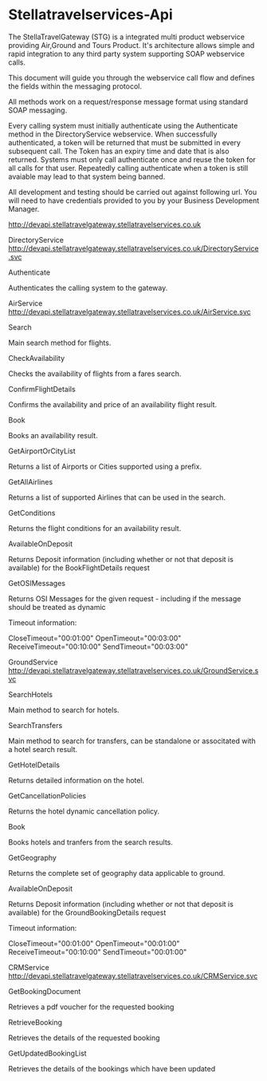 # Stellatravelservices-Api
The StellaTravelGateway (STG) is a integrated multi product webservice providing Air,Ground and Tours Product. It's architecture allows simple and rapid integration to any third party system supporting SOAP webservice calls. 

This document will guide you through the webservice call flow and defines the fields within the messaging protocol. 

All methods work on a request/response message format using standard SOAP messaging. 

Every calling system must initially authenticate using the Authenticate method in the DirectoryService webservice. When successfully authenticated, a token will be returned that must be submitted in every subsequent call. The Token has an expiry time and date that is also returned. Systems must only call authenticate once and reuse the token for all calls for that user. Repeatedly calling authenticate when a token is still avaiable may lead to that system being banned. 

All development and testing should be carried out against following url. You will need to have credentials provided to you by your Business Development Manager.

http://devapi.stellatravelgateway.stellatravelservices.co.uk

DirectoryService 
http://devapi.stellatravelgateway.stellatravelservices.co.uk/DirectoryService.svc



Authenticate

Authenticates the calling system to the gateway.

AirService 
http://devapi.stellatravelgateway.stellatravelservices.co.uk/AirService.svc



Search

Main search method for flights.

CheckAvailability

Checks the availability of flights from a fares search.

ConfirmFlightDetails

Confirms the availability and price of an availability flight result.

Book

Books an availability result.

GetAirportOrCityList

Returns a list of Airports or Cities supported using a prefix.

GetAllAirlines

Returns a list of supported Airlines that can be used in the search.

GetConditions

Returns the flight conditions for an availability result.

AvailableOnDeposit

Returns Deposit information (including whether or not that deposit is available) for the BookFlightDetails request

GetOSIMessages

Returns OSI Messages for the given request - including if the message should be treated as dynamic

Timeout information:

CloseTimeout="00:01:00" OpenTimeout="00:03:00" ReceiveTimeout="00:10:00" SendTimeout="00:03:00"

GroundService 
http://devapi.stellatravelgateway.stellatravelservices.co.uk/GroundService.svc



SearchHotels

Main method to search for hotels.

SearchTransfers

Main method to search for transfers, can be standalone or associtated with a hotel search result.

GetHotelDetails

Returns detailed information on the hotel.

GetCancellationPolicies

Returns the hotel dynamic cancellation policy.

Book

Books hotels and tranfers from the search results.

GetGeography

Returns the complete set of geography data applicable to ground.

AvailableOnDeposit

Returns Deposit information (including whether or not that deposit is available) for the GroundBookingDetails request

Timeout information:

CloseTimeout="00:01:00" OpenTimeout="00:01:00" ReceiveTimeout="00:10:00" SendTimeout="00:01:00"

CRMService 
http://devapi.stellatravelgateway.stellatravelservices.co.uk/CRMService.svc



GetBookingDocument

Retrieves a pdf voucher for the requested booking

RetrieveBooking

Retrieves the details of the requested booking

GetUpdatedBookingList

Retrieves the details of the bookings which have been updated
